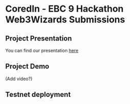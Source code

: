 # CoredIn - EBC 9 Hackathon Web3Wizards Submissions

## Project Presentation

You can find our presentation [here](https://www.canva.com/design/DAFyLR0keU8/rTj4WoBQXyiraOsQPNotTQ/view?utm_content=DAFyLR0keU8&utm_campaign=designshare&utm_medium=link&utm_source=viewer)

## Project Demo

(Add video?)

## Testnet deployment

